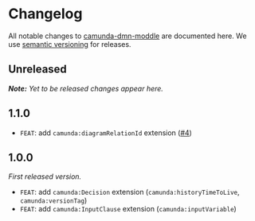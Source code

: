 # Changelog

All notable changes to [camunda-dmn-moddle](https://github.com/camunda/camunda-dmn-moddle) are documented here. We use [semantic versioning](http://semver.org/) for releases.

## Unreleased

___Note:__ Yet to be released changes appear here._

## 1.1.0

* `FEAT`: add `camunda:diagramRelationId` extension ([#4](https://github.com/camunda/camunda-dmn-moddle/pull/4))

## 1.0.0

_First released version._

* `FEAT`: add `camunda:Decision` extension (`camunda:historyTimeToLive`, `camunda:versionTag`)
* `FEAT`: add `camunda:InputClause` extension (`camunda:inputVariable`)